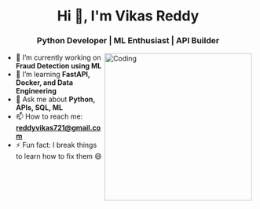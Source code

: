 <h1 align="center">Hi 👋, I'm Vikas Reddy</h1>
<h3 align="center">Python Developer | ML Enthusiast | API Builder</h3>

<img align="right" alt="Coding" width="300" src="https://media.giphy.com/media/qgQUggAC3Pfv687qPC/giphy.gif">

- 🔭 I’m currently working on **Fraud Detection using ML**
- 🌱 I’m learning **FastAPI, Docker, and Data Engineering**
- 💬 Ask me about **Python, APIs, SQL, ML**
- 📫 How to reach me: **reddyvikas721@gmail.com**
- ⚡ Fun fact: I break things to learn how to fix them 😄

